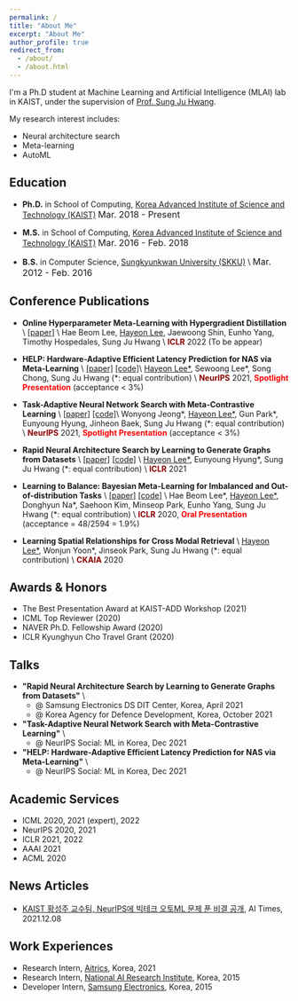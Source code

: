 ```yaml
---
permalink: /
title: "About Me"
excerpt: "About Me"
author_profile: true
redirect_from:
  - /about/
  - /about.html
---
```

I'm a Ph.D student at <a href="https://www.mlai-kaist.com/" style="text-decoration:none">Machine Learning and Artificial Intelligence (MLAI) lab</a> in KAIST, under the supervision of [Prof. Sung Ju Hwang](http://www.sungjuhwang.com/). 

My research interest includes:
- Neural architecture search
- Meta-learning
- AutoML


## Education
- **Ph.D.** in School of Computing, [Korea Advanced Institute of Science and Technology (KAIST)](https://www.kaist.ac.kr/en/) 
   <font size="3">Mar. 2018 - Present</font> 
  
- **M.S.** in School of Computing, [Korea Advanced Institute of Science and Technology (KAIST)](https://www.kaist.ac.kr/en/)
   <font size="3">Mar. 2016 - Feb. 2018</font> 

- **B.S.** in Computer Science, [Sungkyunkwan University (SKKU)](https://www.skku.edu/eng/) \\
   <font size="3">Mar. 2012 - Feb. 2016</font>


## Conference Publications
- **Online Hyperparameter Meta-Learning with Hypergradient Distillation** \\
[[paper]](https://arxiv.org/abs/2110.02508) \\
Hae Beom Lee, <u>Hayeon Lee</u>, Jaewoong Shin, Eunho Yang, Timothy Hospedales, Sung Ju Hwang \\
<span style="color:darkred">**ICLR**</span> 2022 (To be appear)

- **HELP: Hardware-Adaptive Efficient Latency Prediction for NAS via Meta-Learning** \\
[[paper]](https://arxiv.org/abs/2106.08630) [[code]](https://github.com/HayeonLee/HELP)\\
<u>Hayeon Lee*</u>, Sewoong Lee\*, Song Chong, Sung Ju Hwang (\*: equal contribution) \\
<span style="color:darkred">**NeurIPS**</span> 2021, <span style="color:red">__Spotlight Presentation__</span> (acceptance < 3%) 

- **Task-Adaptive Neural Network Search with Meta-Contrastive Learning** \\
[[paper]](https://arxiv.org/abs/2103.01495) [[code]](https://github.com/wyjeong/TANS)\\
Wonyong Jeong\*, <u>Hayeon Lee*</u>, Gun Park\*, Eunyoung Hyung, Jinheon Baek, Sung Ju Hwang (\*: equal contribution) \\
<span style="color:darkred">**NeurIPS**</span> 2021, <span style="color:red">__Spotlight Presentation__</span> (acceptance < 3%) 

- **Rapid Neural Architecture Search by Learning to Generate Graphs from Datasets** \\
[[paper]](https://openreview.net/forum?id=rkQuFUmUOg3) [[code]](https://github.com/HayeonLee/MetaD2A) \\
<u>Hayeon Lee*</u>, Eunyoung Hyung\*, Sung Ju Hwang (\*: equal contribution) \\
<span style="color:darkred">**ICLR**</span> 2021

- **Learning to Balance: Bayesian Meta-Learning for Imbalanced and Out-of-distribution Tasks** \\
[[paper]](https://openreview.net/pdf?id=rkeZIJBYvr) [[code]](https://github.com/haebeom-lee/l2b) \\
Hae Beom Lee\*, <u>Hayeon Lee*</u>, Donghyun Na\*, Saehoon Kim, Minseop Park, Eunho Yang, Sung Ju Hwang (\*: equal contribution) \\
<span style="color:darkred">**ICLR**</span> 2020, <span style="color:red">__Oral Presentation__</span> (acceptance = 48/2594 = 1.9%)

- **Learning Spatial Relationships for Cross Modal Retrieval** \\
<u>Hayeon Lee*</u>, Wonjun Yoon\*, Jinseok Park, Sung Ju Hwang (\*: equal contribution) \\
<span style="color:darkred">**CKAIA**</span> 2020


## Awards & Honors
- The Best Presentation Award at KAIST-ADD Workshop (2021)
- ICML Top Reviewer (2020)
- NAVER Ph.D. Fellowship Award (2020)
- ICLR Kyunghyun Cho Travel Grant (2020)

## Talks
- **"Rapid Neural Architecture Search by Learning to Generate Graphs from Datasets"** \\
  - @ Samsung Electronics DS DIT Center, Korea, April 2021
  - @ Korea Agency for Defence Development, Korea, October 2021
- **"Task-Adaptive Neural Network Search with Meta-Contrastive Learning"** \\
  - @ NeurIPS Social: ML in Korea, Dec 2021
- **"HELP: Hardware-Adaptive Efficient Latency Prediction for NAS via Meta-Learning"** \\
  - @ NeurIPS Social: ML in Korea, Dec 2021


## Academic Services
- ICML 2020, 2021 (expert), 2022
- NeurIPS 2020, 2021
- ICLR 2021, 2022
- AAAI 2021
- ACML 2020


## News Articles
- [KAIST 황성주 교수팀, NeurIPS에 빅테크 오토ML 문제 푼 비결 공개](http://www.aitimes.com/news/articleView.html?idxno=141860), AI Times, 2021.12.08


## Work Experiences
- Research Intern, [Aitrics](https://www.aitrics.com/), Korea, 2021
- Research Intern, [National AI Research Institute](https://www.etri.re.kr/intro.html), Korea, 2015
- Developer Intern, [Samsung Electronics](https://developer.samsung.com/), Korea, 2015


